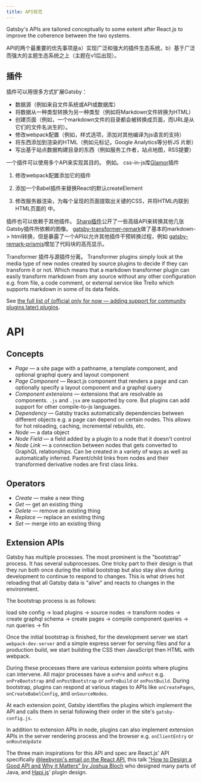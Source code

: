 ```yaml
---
title: API规范
---
```

Gatsby's APIs are tailored conceptually to some extent after React.js to improve the coherence between the two systems.

API的两个最重要的优先事项是a）实现广泛和强大的插件生态系统，b）基于广泛而强大的主题生态系统之上（主题在v1后出现）。

## 插件

插件可以用很多方式扩展Gatsby：

* 数据源（例如来自文件系统或API或数据库）
* 将数据从一种类型转换为另一种类型（例如将Markdown文件转换为HTML）
* 创建页面（例如，一个markdown文件的目录都会被转换成页面，而URL是从它们的文件名派生的）。
* 修改webpack配置（例如，样式选项，添加对其他编译为js语言的支持）
* 将东西添加到渲染的HTML（例如元标记，Google Analytics等分析JS 片断）
* 写出基于站点数据构建目录的东西（例如服务工作者，站点地图，RSS提要）

一个插件可以使用多个API来实现其目的。 例如。 css-in-js库[Glamor](/packages/gatsby-plugin-glamor/)插件

1. 修改webpack配置添加它的插件
2. 添加一个Babel插件来替换React的默认createElement
3. 修改服务器渲染，为每个呈现的页面提取出关键的CSS，并将HTML内联到HTML页面的<head>
      中。</li> </ol> 
      
      <p>
        插件也可以依赖于其他插件。 <a href="/packages/gatsby-plugin-sharp/">Sharp插件</a>公开了一些高级API来转换其他几张Gatsby插件所依赖的图像。 <a href="/packages/gatsby-transformer-remark/">gatsby-transformer-remark</a>做了基本的markdown-> html转换，但是暴露了一个API以允许其他插件干预转换过程，例如 <a href="/packages/gatsby-remark-prismjs/">gatsby-remark-prismjs</a>增加了代码块的高亮显示。
      </p>
      
      <p>
        Transformer 插件与源插件分离。 Transformer plugins simply look at the media type of new nodes created by source plugins to decide if they can transform it or not. Which means that a markdown transformer plugin can easily transform markdown from any source without any other configuration e.g. from file, a code comment, or external service like Trello which supports markdown in some of its data fields.
      </p>
      
      <p>
        See <a href="/docs/plugins/">the full list of (official only for now — adding support for community plugins later) plugins</a>.
      </p>
      
      <h1>
        API
      </h1>
      
      <h2>
        Concepts
      </h2>
      
      <ul>
        <li>
          <em>Page</em> — a site page with a pathname, a template component, and optional graphql query and layout component
        </li>
        <li>
          <em>Page Component</em> — React.js component that renders a page and can optionally specify a layout component and a graphql query
        </li>
        <li>
          <em>Component extensions</em> — extensions that are resolvable as components. <code>.js</code> and <code>.jsx</code> are supported by core. But plugins can add support for other compile-to-js languages.
        </li>
        <li>
          <em>Dependency</em> — Gatsby tracks automatically dependencies between different objects e.g. a page can depend on certain nodes. This allows for hot reloading, caching, incremental rebuilds, etc.
        </li>
        <li>
          <em>Node</em> — a data object
        </li>
        <li>
          <em>Node Field</em> — a field added by a plugin to a node that it doesn't control
        </li>
        <li>
          <em>Node Link</em> — a connection between nodes that gets converted to GraphQL relationships. Can be created in a variety of ways as well as automatically inferred. Parent/child links from nodes and their transformed derivative nodes are first class links.
        </li>
      </ul>
      
      <h2>
        Operators
      </h2>
      
      <ul>
        <li>
          <em>Create</em> — make a new thing
        </li>
        <li>
          <em>Get</em> — get an existing thing
        </li>
        <li>
          <em>Delete</em> — remove an existing thing
        </li>
        <li>
          <em>Replace</em> — replace an existing thing
        </li>
        <li>
          <em>Set</em> — merge into an existing thing
        </li>
      </ul>
      
      <h2>
        Extension APIs
      </h2>
      
      <p>
        Gatsby has multiple processes. The most prominent is the "bootstrap" process. It has several subprocesses. One tricky part to their design is that they run both once during the initial bootstrap but also stay alive during development to continue to respond to changes. This is what drives hot reloading that all Gatsby data is "alive" and reacts to changes in the environment.
      </p>
      
      <p>
        The bootstrap process is as follows:
      </p>
      
      <p>
        load site config -> load plugins -> source nodes -> transform nodes -> create graphql schema -> create pages -> compile component queries -> run queries -> fin
      </p>
      
      <p>
        Once the initial bootstrap is finished, for the development server we start <code>webpack-dev-server</code> and a simple express server for serving files and for a production build, we start building the CSS then JavaScript then HTML with webpack.
      </p>
      
      <p>
        During these processes there are various extension points where plugins can intervene. All major processes have a <code>onPre</code> and <code>onPost</code> e.g. <code>onPreBootstrap</code> and <code>onPostBootstrap</code> or <code>onPreBuild</code> or <code>onPostBuild</code>. During bootstrap, plugins can respond at various stages to APIs like <code>onCreatePages</code>, <code>onCreateBabelConfig</code>, and <code>onSourceNodes</code>.
      </p>
      
      <p>
        At each extension point, Gatsby identifies the plugins which implement the API and calls them in serial following their order in the site's <code>gatsby-config.js</code>.
      </p>
      
      <p>
        In addition to extension APIs in node, plugins can also implement extension APIs in the server rendering process and the browser e.g. <code>onClientEntry</code> or <code>onRouteUpdate</code>
      </p>
      
      <p>
        The three main inspirations for this API and spec are React.js' API specifically <a href="https://gist.github.com/vjeux/f2b015d230cc1ab18ed1df30550495ed">@leebyron's email on the React API</a>, this talk <a href="https://www.youtube.com/watch?v=heh4OeB9A-c&app=desktop">"How to Design a Good API and Why it Matters" by Joshua Bloch</a> who designed many parts of Java, and <a href="https://hapijs.com/api">Hapi.js</a>' plugin design.
      </p>